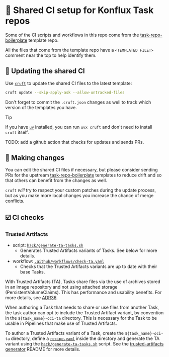 <!--
<TEMPLATED FILE!>
This file comes from the templates at https://github.com/chmeliik/task-repo-boilerplate.
Please consider sending a PR upstream instead of editing the file directly.
-->

# 🤝 Shared CI setup for Konflux Task repos

Some of the CI scripts and workflows in this repo come from the [task-repo-boilerplate]
template repo.

All the files that come from the template repo have a `<TEMPLATED FILE!>` comment
near the top to help identify them.

## 🍏 Updating the shared CI

Use [`cruft`][cruft] to update the shared CI files to the latest template:

```bash
cruft update --skip-apply-ask --allow-untracked-files
```

Don't forget to commit the `.cruft.json` changes as well to track which
version of the templates you have.

> [!TIP]
> If you have [`uv`][uv] installed, you can run `uvx cruft` and don't need
> to install `cruft` itself.

TODO: add a github action that checks for updates and sends PRs.

## 🔧 Making changes

You can edit the shared CI files if necessary, but please consider sending PRs
for the upstream [task-repo-boilerplate] templates to reduce drift and so that
others can benefit from the changes as well.

`cruft` *will* try to respect your custom patches during the update process, but
as you make more local changes you increase the chance of merge conflicts.

## ☑️ CI checks

### Trusted Artifacts

- script: [`hack/generate-ta-tasks.sh`](hack/generate-ta-tasks.sh)
  - Generates Trusted Artifacts variants of Tasks. See below for more details.
- workflow: [`.github/workflows/check-ta.yaml`](.github/workflows/check-ta.yaml)
  - Checks that the Trusted Artifacts variants are up to date with their base Tasks.

With Trusted Artifacts (TA), Tasks share files via the use of archives stored in
an image repository and not using attached storage (PersistentVolumeClaims). This
has performance and usability benefits. For more details, see
[ADR36](https://konflux-ci.dev/architecture/ADR/0036-trusted-artifacts.html).

When authoring a Task that needs to share or use files from another Task, the
task author can opt to include the Trusted Artifact variant, by convention in
the `${task_name}-oci-ta` directory. This is necessary for the Task to be usable
in Pipelines that make use of Trusted Artifacts.

To author a Trusted Artifacts variant of a Task, create the `${task_name}-oci-ta`
directory, define a [`recipe.yaml`][recipe.yaml] inside the directory and generate
the TA variant using the [`hack/generate-ta-tasks.sh`](hack/generate-ta-tasks.sh)
script. See the [trusted-artifacts generator] README for more details.

[task-repo-boilerplate]: https://github.com/chmeliik/task-repo-boilerplate
[cruft]: https://cruft.github.io/cruft
[uv]: https://docs.astral.sh/uv/
[recipe.yaml]: https://github.com/konflux-ci/build-definitions/tree/main/task-generator/trusted-artifacts#configuration-in-recipeyaml
[trusted-artifacts generator]: https://github.com/konflux-ci/build-definitions/tree/main/task-generator/trusted-artifacts
